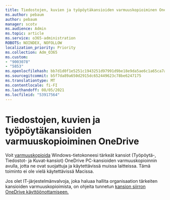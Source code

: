 ```yaml
---
title: Tiedostojen, kuvien ja työpöytäkansioiden varmuuskopioiminen OneDrive
ms.author: pebaum
author: pebaum
manager: scotv
ms.audience: Admin
ms.topic: article
ms.service: o365-administration
ROBOTS: NOINDEX, NOFOLLOW
localization_priority: Priority
ms.collection: Adm_O365
ms.custom:
- "9003078"
- "5853"
ms.openlocfilehash: bb7d1d0f1e5251c1943251d97991d9be18e9da5ae6c1a65ca7aa5eb32ba7dece
ms.sourcegitcommit: b5f7da89a650d2915dc652449623c78be6247175
ms.translationtype: MT
ms.contentlocale: fi-FI
ms.lasthandoff: 08/05/2021
ms.locfileid: "53917564"
---
```

# <a name="back-up-your-documents-pictures-and-desktop-folders-with-onedrive"></a>Tiedostojen, kuvien ja työpöytäkansioiden varmuuskopioiminen OneDrive

Voit [varmuuskopioida](https://support.office.com/article/d61a7930-a6fb-4b95-b28a-6552e77c3057) Windows-tietokoneesi tärkeät kansiot (Työpöytä-, Tiedostot- ja Kuvat-kansiot) OneDrive PC-kansioiden varmuuskopioinnin avulla, jotta ne ovat suojattuja ja käytettävissä muissa laitteissa. Tämä toiminto ei ole vielä käytettävissä Macissa.  

Jos olet IT-järjestelmänvalvoja, joka haluaa hallita organisaation tärkeiten kansioiden varmuuskopioimista, on ohjeita tunnetun [kansion siirron OneDrive käyttöönottamiseen.](https://docs.microsoft.com/onedrive/redirect-known-folders)
